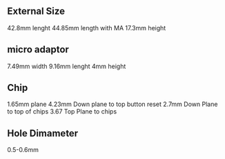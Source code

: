 ## External Size
42.8mm lenght
44.85mm length with MA
17.3mm height


## micro adaptor
7.49mm width
9.16mm lenght
4mm height

## Chip
1.65mm plane
4.23mm Down plane to top button reset
2.7mm Down Plane to top of chips
3.67 Top Plane to chips

## Hole Dimameter
0.5-0.6mm
